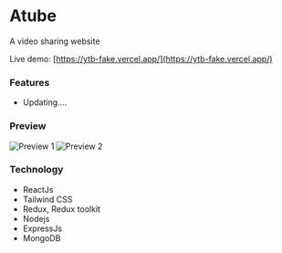 # Atube

A video sharing website

Live demo: [https://ytb-fake.vercel.app/](https://ytb-fake.vercel.app/)

### Features

- Updating....

### Preview

![Preview 1](https://res.cloudinary.com/an-nguyen/image/upload/v1647314759/ld9thzqa7e4kb8sm0btk.png)
![Preview 2](https://res.cloudinary.com/an-nguyen/image/upload/v1647314766/bwktcpalri0bgsgdmcu9.png)

### Technology

- ReactJs
- Tailwind CSS
- Redux, Redux toolkit
- Nodejs
- ExpressJs
- MongoDB
